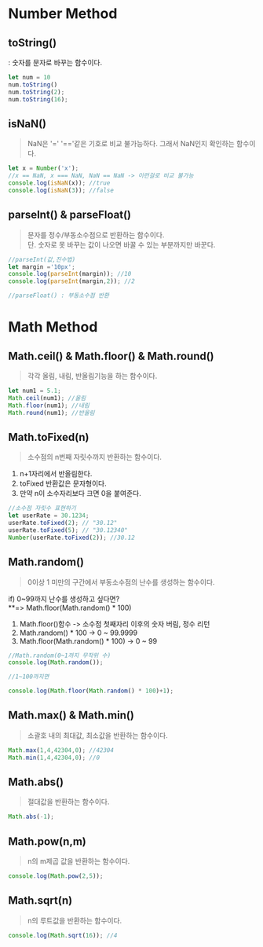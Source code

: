# Number Method

## toString()
: 숫자를 문자로 바꾸는 함수이다.
```javascript
let num = 10
num.toString()
num.toString(2);
num.toString(16);
```

## isNaN()
> NaN은 '=' '=='같은 기호로 비교 불가능하다.
> 그래서 NaN인지 확인하는 함수이다.

```javascript
let x = Number('x');
//x == NaN, x === NaN, NaN == NaN -> 이런걸로 비교 불가능
console.log(isNaN(x)); //true
console.log(isNaN(3)); //false
```

## parseInt() & parseFloat()
> 문자를 정수/부동소수점으로 반환하는 함수이다.<br>
> 단. 숫자로 못 바꾸는 값이 나오면 바꿀 수 있는 부분까지만 바꾼다.

```javascript
//parseInt(값,진수법)
let margin ='10px';
console.log(parseInt(margin)); //10
console.log(parseInt(margin,2)); //2

//parseFloat() : 부동소수점 반환
```


# Math Method

## Math.ceil() & Math.floor() & Math.round()
> 각각 올림, 내림, 반올림기능을 하는 함수이다.
```javascript
let num1 = 5.1;
Math.ceil(num1); //올림
Math.floor(num1); //내림
Math.round(num1); //반올림
```

## Math.toFixed(n)
> 소수점의 n번째 자릿수까지 반환하는 함수이다.
1. n+1자리에서 반올림한다.
2. toFixed 반환값은 문자형이다.
3. 만약 n이 소수자리보다 크면 0을 붙여준다.

```javascript
//소수점 자릿수 표현하기
let userRate = 30.1234;
userRate.toFixed(2); // "30.12"
userRate.toFixed(5); // "30.12340"
Number(userRate.toFixed(2)); //30.12
```

## Math.random()
> 0이상 1 미만의 구간에서 부동소수점의 난수를 생성하는 함수이다.

if) 0~99까지 난수를 생성하고 싶다면? <br>
**=> Math.floor(Math.random() * 100)
1. Math.floor()함수 -> 소수점 첫째자리 이후의 숫자 버림, 정수 리턴
2. Math.random() * 100 -> 0 ~ 99.9999
3. Math.floor(Math.random() * 100) -> 0 ~ 99

```javascript
//Math.random(0~1까지 무작위 수)
console.log(Math.random());

//1~100까지면

console.log(Math.floor(Math.random() * 100)+1);
```



## Math.max() & Math.min()
> 소괄호 내의 최대값, 최소값을 반환하는 함수이다.

```javascript
Math.max(1,4,42304,0); //42304
Math.min(1,4,42304,0); //0
```

## Math.abs()
> 절대값을 반환하는 함수이다.

```javascript
Math.abs(-1);
```

## Math.pow(n,m)
> n의 m제곱 값을 반환하는 함수이다.
> 
```javascript
console.log(Math.pow(2,5));
```


## Math.sqrt(n)
> n의 루트값을 반환하는 함수이다.
```javascript
console.log(Math.sqrt(16)); //4
```

